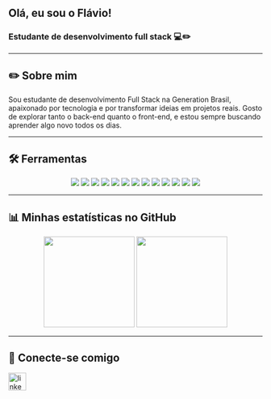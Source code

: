 <h2> Olá, eu sou o Flávio! </h2>
<h3> Estudante de desenvolvimento full stack 💻✏️</h3>

---

## ✏️ Sobre mim
Sou estudante de desenvolvimento Full Stack na Generation Brasil, apaixonado por tecnologia e por transformar ideias em projetos reais. Gosto de explorar tanto o back-end quanto o front-end, e estou sempre buscando aprender algo novo todos os dias.

---

## 🛠️ Ferramentas
<p align="center">
  <img src="https://img.shields.io/badge/TypeScript-3178c6?style=flat&logo=typescript&logoColor=white"/>
  <img src="https://img.shields.io/badge/JavaScript-F7DF1E?style=flat&logo=javascript&logoColor=black"/>
  <img src="https://img.shields.io/badge/React-61DAFB?style=flat&logo=react&logoColor=white"/>
  <img src="https://img.shields.io/badge/HTML5-E34F26?style=flat&logo=html5&logoColor=white"/>
  <img src="https://img.shields.io/badge/CSS3-1572B6?style=flat&logo=css3&logoColor=white"/>
  <img src="https://img.shields.io/badge/Node.js-339933?style=flat&logo=node.js&logoColor=white"/>
  <img src="https://img.shields.io/badge/NestJS-E0234E?style=flat&logo=nestjs&logoColor=white"/>
  <img src="https://img.shields.io/badge/MySQL-4479A1?style=flat&logo=mysql&logoColor=white"/>
  <img src="https://img.shields.io/badge/Swagger-85EA2D?style=flat&logo=swagger&logoColor=black"/>
  <img src="https://img.shields.io/badge/Git-F05032?style=flat&logo=git&logoColor=white"/>
  <img src="https://img.shields.io/badge/GitHub-181717?style=flat&logo=github&logoColor=white"/>
  <img src="https://img.shields.io/badge/VSCode-007ACC?style=flat&logo=visual-studio-code&logoColor=white"/>
  <img src="https://img.shields.io/badge/Insomnia-5849BE?style=flat&logo=insomnia&logoColor=white"/>
</p>

---

## 📊 Minhas estatísticas no GitHub
<div align="center">
  <img height="180em" src="https://github-readme-stats.vercel.app/api?username=flavio-202&show_icons=true&theme=tokyonight&include_all_commits=true&count_private=true"/>
  <img height="180em" src="https://github-readme-stats.vercel.app/api/top-langs/?username=flavio-202&layout=compact&langs_count=8&theme=tokyonight"/>
</div>

---

## 🤝 Conecte-se comigo
<div align="left">
  <a href="https://www.linkedin.com/in/flavio-aguilar-477484237/" target="_blank">
    <img src="https://img.shields.io/static/v1?message=LinkedIn&logo=linkedin&label=&color=0077B5&logoColor=white&labelColor=&style=for-the-badge" height="35" alt="linkedin logo"  />
  </a>
</div>
